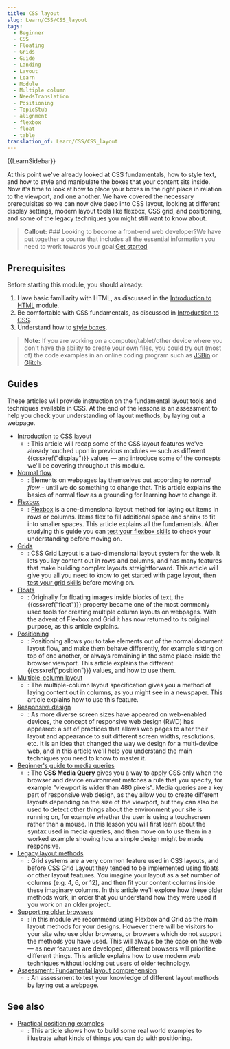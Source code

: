 ```yaml
---
title: CSS layout
slug: Learn/CSS/CSS_layout
tags:
  - Beginner
  - CSS
  - Floating
  - Grids
  - Guide
  - Landing
  - Layout
  - Learn
  - Module
  - Multiple column
  - NeedsTranslation
  - Positioning
  - TopicStub
  - alignment
  - flexbox
  - float
  - table
translation_of: Learn/CSS/CSS_layout
---
```

{{LearnSidebar}}

At this point we've already looked at CSS fundamentals, how to style text, and how to style and manipulate the boxes that your content sits inside. Now it's time to look at how to place your boxes in the right place in relation to the viewport, and one another. We have covered the necessary prerequisites so we can now dive deep into CSS layout, looking at different display settings, modern layout tools like flexbox, CSS grid, and positioning, and some of the legacy techniques you might still want to know about.

> **Callout:** ### Looking to become a front-end web developer?We have put together a course that includes all the essential information you need to work towards your goal.[Get started](/docs/Learn/Front-end_web_developer)

## Prerequisites

Before starting this module, you should already:

1. Have basic familiarity with HTML, as discussed in the [Introduction to HTML](/de/docs/Learn/HTML/Introduction_to_HTML) module.
2. Be comfortable with CSS fundamentals, as discussed in [Introduction to CSS](/de/docs/Learn/CSS/Introduction_to_CSS).
3. Understand how to [style boxes](/de/docs/Learn/CSS/Styling_boxes).

> **Note:** If you are working on a computer/tablet/other device where you don't have the ability to create your own files, you could try out (most of) the code examples in an online coding program such as [JSBin](http://jsbin.com/) or [Glitch](https://glitch.com/).

## Guides

These articles will provide instruction on the fundamental layout tools and techniques available in CSS. At the end of the lessons is an assessment to help you check your understanding of layout methods, by laying out a webpage.

- [Introduction to CSS layout](/de/docs/Learn/CSS/CSS_layout/Introduction)
  - : This article will recap some of the CSS layout features we've already touched upon in previous modules — such as different {{cssxref("display")}} values — and introduce some of the concepts we'll be covering throughout this module.
- [Normal flow](/de/docs/Learn/CSS/CSS_layout/Normal_Flow)
  - : Elements on webpages lay themselves out according to _normal flow_ - until we do something to change that. This article explains the basics of normal flow as a grounding for learning how to change it.
- [Flexbox](/de/docs/Learn/CSS/CSS_layout/Flexbox)
  - : [Flexbox](/de/docs/Web/CSS/CSS_Flexible_Box_Layout/Using_flexbox_to_lay_out_web_applications) is a one-dimensional layout method for laying out items in rows or columns. Items flex to fill additional space and shrink to fit into smaller spaces. This article explains all the fundamentals. After studying this guide you can [test your flexbox skills](/de/docs/Learn/CSS/CSS_layout/Flexbox_skills) to check your understanding before moving on.
- [Grids](/de/docs/Learn/CSS/CSS_layout/Grids)
  - : CSS Grid Layout is a two-dimensional layout system for the web. It lets you lay content out in rows and columns, and has many features that make building complex layouts straightforward. This article will give you all you need to know to get started with page layout, then [test your grid skills](/de/docs/Learn/CSS/CSS_layout/Grid_skills) before moving on.
- [Floats](/de/docs/Learn/CSS/CSS_layout/Floats)
  - : Originally for floating images inside blocks of text, the {{cssxref("float")}} property became one of the most commonly used tools for creating multiple column layouts on webpages. With the advent of Flexbox and Grid it has now returned to its original purpose, as this article explains.
- [Positioning](/de/docs/Learn/CSS/CSS_layout/Positioning)
  - : Positioning allows you to take elements out of the normal document layout flow, and make them behave differently, for example sitting on top of one another, or always remaining in the same place inside the browser viewport. This article explains the different {{cssxref("position")}} values, and how to use them.
- [Multiple-column layout](/de/docs/Learn/CSS/CSS_layout/Multiple-column_Layout)
  - : The multiple-column layout specification gives you a method of laying content out in columns, as you might see in a newspaper. This article explains how to use this feature.
- [Responsive design](/de/docs/Learn/CSS/CSS_layout/Responsive_Design)
  - : As more diverse screen sizes have appeared on web-enabled devices, the concept of responsive web design (RWD) has appeared: a set of practices that allows web pages to alter their layout and appearance to suit different screen widths, resolutions, etc. It is an idea that changed the way we design for a multi-device web, and in this article we'll help you understand the main techniques you need to know to master it.
- [Beginner's guide to media queries](/de/docs/Learn/CSS/CSS_layout/Media_queries)
  - : The **CSS Media Query** gives you a way to apply CSS only when the browser and device environment matches a rule that you specify, for example "viewport is wider than 480 pixels". Media queries are a key part of responsive web design, as they allow you to create different layouts depending on the size of the viewport, but they can also be used to detect other things about the environment your site is running on, for example whether the user is using a touchscreen rather than a mouse. In this lesson you will first learn about the syntax used in media queries, and then move on to use them in a worked example showing how a simple design might be made responsive.
- [Legacy layout methods](/de/docs/Learn/CSS/CSS_layout/Legacy_Layout_Methods)
  - : Grid systems are a very common feature used in CSS layouts, and before CSS Grid Layout they tended to be implemented using floats or other layout features. You imagine your layout as a set number of columns (e.g. 4, 6, or 12), and then fit your content columns inside these imaginary columns. In this article we'll explore how these older methods work, in order that you understand how they were used if you work on an older project.
- [Supporting older browsers](/de/docs/Learn/CSS/CSS_layout/Supporting_Older_Browsers)
  - : In this module we recommend using Flexbox and Grid as the main layout methods for your designs. However there will be visitors to your site who use older browsers, or browsers which do not support the methods you have used. This will always be the case on the web — as new features are developed, different browsers will prioritise different things. This article explains how to use modern web techniques without locking out users of older technology.
- [Assessment: Fundamental layout comprehension](/de/docs/Learn/CSS/CSS_layout/Fundamental_Layout_Comprehension)
  - : An assessment to test your knowledge of different layout methods by laying out a webpage.

## See also

- [Practical positioning examples](/de/docs/Learn/CSS/CSS_layout/Practical_positioning_examples)
  - : This article shows how to build some real world examples to illustrate what kinds of things you can do with positioning.
